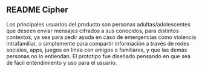 ## README Cipher

Los principales usuarios del producto son personas adultas/adolescentes que deseen enviar mensajes cifrados a sus conocidos, para distintos contextos, ya sea para pedir ayuda en caso de emergencias como violencia intrafamiliar, o simplemente para compartir información a través de redes sociales, apps, juegos en línea con amigos o familiares, y que las demás  personas no lo entiendan.
El prototipo fue diseñado pensando en que sea de fácil entendimiento y uso para el usuario.
